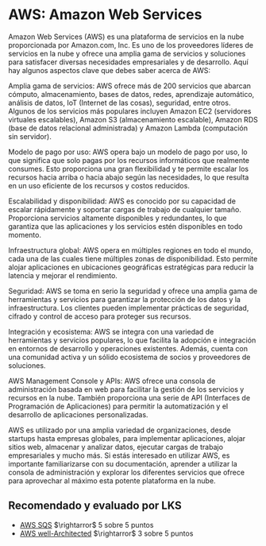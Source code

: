 # AWS: Amazon Web Services

Amazon Web Services (AWS) es una plataforma de servicios en la nube proporcionada por Amazon.com, Inc. Es uno de los proveedores líderes de servicios en la nube y ofrece una amplia gama de servicios y soluciones para satisfacer diversas necesidades empresariales y de desarrollo. Aquí hay algunos aspectos clave que debes saber acerca de AWS:

Amplia gama de servicios: AWS ofrece más de 200 servicios que abarcan cómputo, almacenamiento, bases de datos, redes, aprendizaje automático, análisis de datos, IoT (Internet de las cosas), seguridad, entre otros. Algunos de los servicios más populares incluyen Amazon EC2 (servidores virtuales escalables), Amazon S3 (almacenamiento escalable), Amazon RDS (base de datos relacional administrada) y Amazon Lambda (computación sin servidor).

Modelo de pago por uso: AWS opera bajo un modelo de pago por uso, lo que significa que solo pagas por los recursos informáticos que realmente consumes. Esto proporciona una gran flexibilidad y te permite escalar los recursos hacia arriba o hacia abajo según las necesidades, lo que resulta en un uso eficiente de los recursos y costos reducidos.

Escalabilidad y disponibilidad: AWS es conocido por su capacidad de escalar rápidamente y soportar cargas de trabajo de cualquier tamaño. Proporciona servicios altamente disponibles y redundantes, lo que garantiza que las aplicaciones y los servicios estén disponibles en todo momento.

Infraestructura global: AWS opera en múltiples regiones en todo el mundo, cada una de las cuales tiene múltiples zonas de disponibilidad. Esto permite alojar aplicaciones en ubicaciones geográficas estratégicas para reducir la latencia y mejorar el rendimiento.

Seguridad: AWS se toma en serio la seguridad y ofrece una amplia gama de herramientas y servicios para garantizar la protección de los datos y la infraestructura. Los clientes pueden implementar prácticas de seguridad, cifrado y control de acceso para proteger sus recursos.

Integración y ecosistema: AWS se integra con una variedad de herramientas y servicios populares, lo que facilita la adopción e integración en entornos de desarrollo y operaciones existentes. Además, cuenta con una comunidad activa y un sólido ecosistema de socios y proveedores de soluciones.

AWS Management Console y APIs: AWS ofrece una consola de administración basada en web para facilitar la gestión de los servicios y recursos en la nube. También proporciona una serie de API (Interfaces de Programación de Aplicaciones) para permitir la automatización y el desarrollo de aplicaciones personalizadas.

AWS es utilizado por una amplia variedad de organizaciones, desde startups hasta empresas globales, para implementar aplicaciones, alojar sitios web, almacenar y analizar datos, ejecutar cargas de trabajo empresariales y mucho más. Si estás interesado en utilizar AWS, es importante familiarizarse con su documentación, aprender a utilizar la consola de administración y explorar los diferentes servicios que ofrece para aprovechar al máximo esta potente plataforma en la nube.

## Recomendado y evaluado por LKS

- [AWS SQS](https://www.youtube.com/watch?v=CyYZ3adwboc&ab_channel=BeABetterDev) $\rightarror$ 5 sobre 5 puntos
- [AWS well-Architected](https://aws.amazon.com/es/architecture/well-architected) $\rightarror$ 3 sobre 5 puntos
